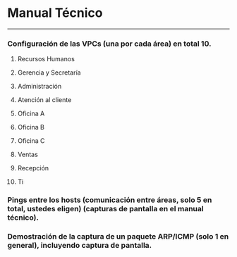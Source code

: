 # Manual Técnico
---
### Configuración de las VPCs (una por cada área) en total 10.

1. Recursos Humanos

2. Gerencia y Secretaría

3. Administración

4. Atención al cliente

5. Oficina A

6. Oficina B

7. Oficina C

8. Ventas

9. Recepción

10. Ti


### Pings entre los hosts (comunicación entre áreas, solo 5 en total, ustedes eligen) (capturas de pantalla en el manual técnico).

### Demostración de la captura de un paquete ARP/ICMP (solo 1 en general), incluyendo captura de pantalla. 